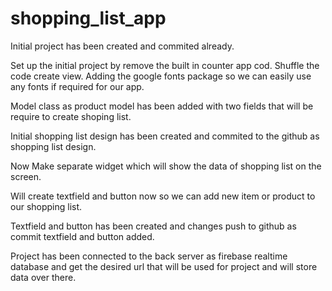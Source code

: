 # shopping_list_app

Initial project has been created and commited already.

Set up the initial project by remove the built in counter app cod.
Shuffle the code create view.
Adding the google fonts package so we can easily use any fonts if required for our app.

Model class as product model has been added with two fields that will be require to create shoping list.

Initial shopping list design has been created and commited to the github as shopping list design.

Now Make separate widget which will show the data of shopping list on the screen.

Will create textfield and button now so we can add new item or product to our shopping list.

Textfield and button has been created and changes push to github as commit textfield and button added.

Project has been connected to the back server as firebase realtime database and get the desired url that will be used for project and will store data over there.

